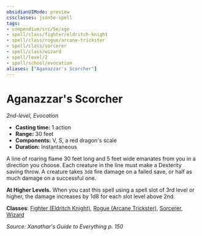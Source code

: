 ```yaml
---
obsidianUIMode: preview
cssclasses: json5e-spell
tags:
- compendium/src/5e/xge
- spell/class/fighter/eldritch-knight
- spell/class/rogue/arcane-trickster
- spell/class/sorcerer
- spell/class/wizard
- spell/level/2
- spell/school/evocation
aliases: ["Aganazzar's Scorcher"]
---
```

# Aganazzar's Scorcher
*2nd-level, Evocation*  

- **Casting time:** 1 action
- **Range:** 30 feet
- **Components:** V, S, a red dragon's scale
- **Duration:** Instantaneous

A line of roaring flame 30 feet long and 5 feet wide emanates from you in a direction you choose. Each creature in the line must make a Dexterity saving throw. A creature takes `3d8` fire damage on a failed save, or half as much damage on a successful one.

**At Higher Levels.** When you cast this spell using a spell slot of 3rd level or higher, the damage increases by 1d8 for each slot level above 2nd.

**Classes**: [Fighter (Eldritch Knight)](/compendium/classes/fighter-eldritch-knight.md), [Rogue (Arcane Trickster)](/compendium/classes/rogue-arcane-trickster.md), [Sorcerer](/compendium/classes/sorcerer.md), [Wizard](/compendium/classes/wizard.md)

*Source: Xanathar's Guide to Everything p. 150*